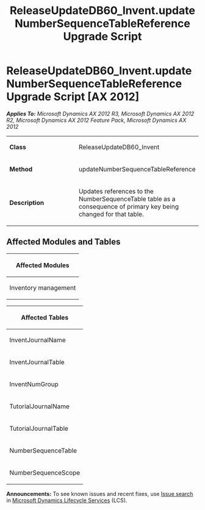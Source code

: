 ﻿---
title: ReleaseUpdateDB60_Invent.updateNumberSequenceTableReference Upgrade Script
TOCTitle: ReleaseUpdateDB60_Invent.updateNumberSequenceTableReference Upgrade Script
ms:assetid: 9c00bbe7-fc56-e7e3-0c20-ef93ead33d78
ms:mtpsurl: https://msdn.microsoft.com/en-us/library/JJ686331(v=AX.60)
ms:contentKeyID: 49710034
ms.date: 05/18/2015
mtps_version: v=AX.60
---

# ReleaseUpdateDB60\_Invent.updateNumberSequenceTableReference Upgrade Script [AX 2012]


_**Applies To:** Microsoft Dynamics AX 2012 R3, Microsoft Dynamics AX 2012 R2, Microsoft Dynamics AX 2012 Feature Pack, Microsoft Dynamics AX 2012_

<table>
<colgroup>
<col style="width: 50%" />
<col style="width: 50%" />
</colgroup>
<tbody>
<tr class="odd">
<td><p><strong>Class</strong></p></td>
<td><p>ReleaseUpdateDB60_Invent</p></td>
</tr>
<tr class="even">
<td><p><strong>Method</strong></p></td>
<td><p>updateNumberSequenceTableReference</p></td>
</tr>
<tr class="odd">
<td><p><strong>Description</strong></p></td>
<td><p>Updates references to the NumberSequenceTable table as a consequence of primary key being changed for that table.</p></td>
</tr>
</tbody>
</table>


## Affected Modules and Tables

<table>
<colgroup>
<col style="width: 100%" />
</colgroup>
<thead>
<tr class="header">
<th><p>Affected Modules</p></th>
</tr>
</thead>
<tbody>
<tr class="odd">
<td><p>Inventory management</p></td>
</tr>
</tbody>
</table>


<table>
<colgroup>
<col style="width: 100%" />
</colgroup>
<thead>
<tr class="header">
<th><p>Affected Tables</p></th>
</tr>
</thead>
<tbody>
<tr class="odd">
<td><p>InventJournalName</p></td>
</tr>
<tr class="even">
<td><p>InventJournalTable</p></td>
</tr>
<tr class="odd">
<td><p>InventNumGroup</p></td>
</tr>
<tr class="even">
<td><p>TutorialJournalName</p></td>
</tr>
<tr class="odd">
<td><p>TutorialJournalTable</p></td>
</tr>
<tr class="even">
<td><p>NumberSequenceTable</p></td>
</tr>
<tr class="odd">
<td><p>NumberSequenceScope</p></td>
</tr>
</tbody>
</table>

  
**Announcements:** To see known issues and recent fixes, use [Issue search](http://go.microsoft.com/fwlink/?linkid=389258) in [Microsoft Dynamics Lifecycle Services](http://go.microsoft.com/fwlink/?linkid=306505) (LCS).

